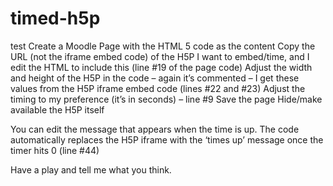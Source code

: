 # timed-h5p
test
Create a Moodle Page with the HTML 5 code as the content
Copy the URL (not the iframe embed code) of the H5P I want to embed/time, and I edit the HTML to include this (line #19 of the page code)
Adjust the width and height of the H5P in the code – again it’s commented – I get these values from the H5P iframe embed code (lines #22 and #23)
Adjust the timing to my preference (it’s in seconds) – line #9
Save the page
Hide/make available the H5P itself
 

You can edit the message that appears when the time is up. The code automatically replaces the H5P iframe with the ‘times up’ message once the timer hits 0 (line #44)

Have a play and tell me what you think.
